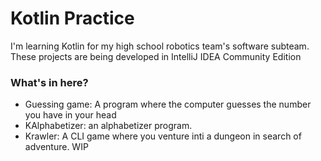 # Kotlin Practice
I'm learning Kotlin for my high school robotics team's software subteam.
These projects are being developed in IntelliJ IDEA Community Edition

### What's in here?
- Guessing game: A program where the computer guesses the number you have in your head
- KAlphabetizer: an alphabetizer program.
- Krawler: A CLI game where you venture inti a dungeon in search of adventure. WIP
